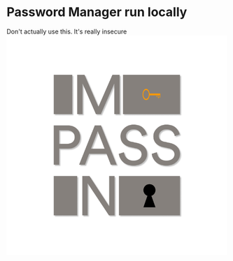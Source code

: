 # Password Manager run locally
Don't actually use this. It's really insecure
![](https://github.com/LAHVIG/Pass_man_test/blob/main/pass%20man%20logo.png?raw=true "Title")
